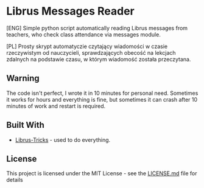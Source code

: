 # Librus Messages Reader

[ENG] Simple python script automatically reading Librus messages from teachers, who check class attendance via messages module.

[PL] Prosty skrypt automatyczie czytający wiadomości w czasie rzeczywistym od nauczycieli, sprawdzających obecość na lekcjach zdalnych na podstawie czasu, w którym wiadomość została przeczytana.

## Warning
The code isn't perfect, I wrote it in 10 minutes for personal need. Sometimes it works for hours and everything is fine, but sometimes it can crash after 10 minutes of work and restart is required.

## Built With
* [Librus-Tricks](https://github.com/kpostekk/Librus-Tricks) - used to do everything.

## License

This project is licensed under the MIT License - see the [LICENSE.md](LICENSE.md) file for details
